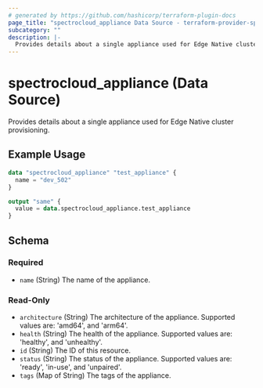 ```yaml
---
# generated by https://github.com/hashicorp/terraform-plugin-docs
page_title: "spectrocloud_appliance Data Source - terraform-provider-spectrocloud"
subcategory: ""
description: |-
  Provides details about a single appliance used for Edge Native cluster provisioning.
---
```


# spectrocloud_appliance (Data Source)

Provides details about a single appliance used for Edge Native cluster provisioning.

## Example Usage

```terraform
data "spectrocloud_appliance" "test_appliance" {
  name = "dev_502"
}

output "same" {
  value = data.spectrocloud_appliance.test_appliance
}
```

<!-- schema generated by tfplugindocs -->
## Schema

### Required

- `name` (String) The name of the appliance.

### Read-Only

- `architecture` (String) The architecture of the appliance. Supported values are: 'amd64', and  'arm64'.
- `health` (String) The health of the appliance. Supported values are: 'healthy', and 'unhealthy'.
- `id` (String) The ID of this resource.
- `status` (String) The status of the appliance. Supported values are: 'ready', 'in-use', and 'unpaired'.
- `tags` (Map of String) The tags of the appliance.
